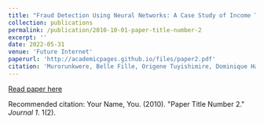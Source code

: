 ```yaml
---
title: "Fraud Detection Using Neural Networks: A Case Study of Income Tax"
collection: publications
permalink: /publication/2010-10-01-paper-title-number-2
excerpt: ''
date: 2022-05-31
venue: 'Future Internet'
paperurl: 'http://academicpages.github.io/files/paper2.pdf'
citation: 'Murorunkwere, Belle Fille, Origene Tuyishimire, Dominique Haughton, and Joseph Nzabanita. (2022). &quot;Fraud Detection Using Neural Networks: A Case Study of Income Tax.&quot; <i>Future Internet</i>. 1(1).'
---
```



[Read paper here](https://www.mdpi.com/1999-5903/14/6/168)

Recommended citation: Your Name, You. (2010). "Paper Title Number 2." <i>Journal 1</i>. 1(2).


